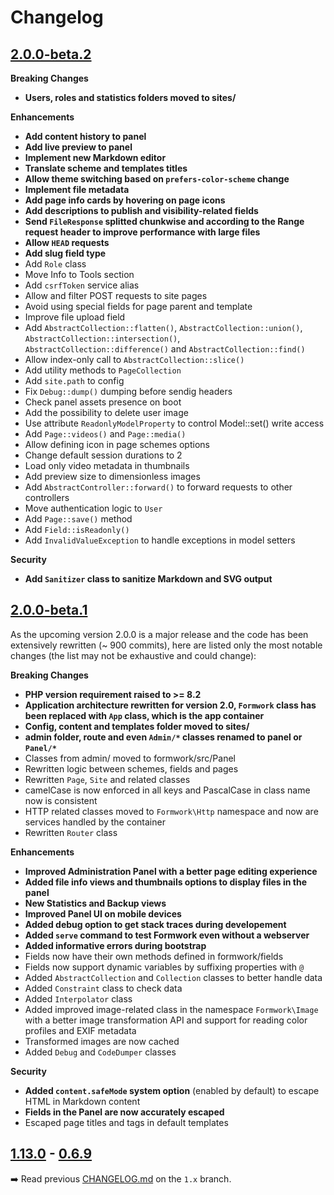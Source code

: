 # Changelog

## [2.0.0-beta.2](https://github.com/getformwork/formwork/releases/tag/2.0.0-beta.2)

**Breaking Changes**

- **Users, roles and statistics folders moved to sites/**

**Enhancements**

- **Add content history to panel**
- **Add live preview to panel**
- **Implement new Markdown editor**
- **Translate scheme and templates titles**
- **Allow theme switching based on `prefers-color-scheme` change**
- **Implement file metadata**
- **Add page info cards by hovering on page icons**
- **Add descriptions to publish and visibility-related fields**
- **Send `FileResponse` splitted chunkwise and according to the Range request header to improve performance with large files**
- **Allow `HEAD` requests**
- **Add slug field type**
- Add `Role` class
- Move Info to Tools section
- Add `csrfToken` service alias
- Allow and filter POST requests to site pages
- Avoid using special fields for page parent and template
- Improve file upload field
- Add `AbstractCollection::flatten()`, `AbstractCollection::union()`, `AbstractCollection::intersection()`, `AbstractCollection::difference()` and `AbstractCollection::find()`
- Allow index-only call to `AbstractCollection::slice()`
- Add utility methods to `PageCollection`
- Add `site.path` to config
- Fix `Debug::dump()` dumping before sendig headers
- Check panel assets presence on boot
- Add the possibility to delete user image
- Use attribute `ReadonlyModelProperty` to control Model::set() write access
- Add `Page::videos()` and `Page::media()`
- Allow defining icon in page schemes options
- Change default session durations to 2 
- Load only video metadata in thumbnails
- Add preview size to dimensionless images
- Add `AbstractController::forward()` to forward requests to other controllers
- Move authentication logic to `User`
- Add `Page::save()` method
- Add `Field::isReadonly()`
- Add `InvalidValueException` to handle exceptions in model setters

**Security**

- **Add `Sanitizer` class to sanitize Markdown and SVG output**

## [2.0.0-beta.1](https://github.com/getformwork/formwork/releases/tag/2.0.0-beta.1)
As the upcoming version 2.0.0 is a major release and the code has been extensively rewritten (~ 900 commits), here are listed only the most notable changes (the list may not be exhaustive and could change):

**Breaking Changes**

- **PHP version requirement raised to >= 8.2**
- **Application architecture rewritten for version 2.0, `Formwork` class has been replaced with `App` class, which is the app container**
- **Config, content and templates folder moved to sites/**
- **admin folder, route and even `Admin/*` classes renamed to panel or `Panel/*`**
- Classes from admin/ moved to formwork/src/Panel
- Rewritten logic between schemes, fields and pages
- Rewritten `Page`, `Site` and related classes
- camelCase is now enforced in all keys and PascalCase in class name now is consistent
- HTTP related classes moved to `Formwork\Http` namespace and now are services handled by the container
- Rewritten `Router` class

**Enhancements**

- **Improved Administration Panel with a better page editing experience**
- **Added file info views and thumbnails options to display files in the panel**
- **New Statistics and Backup views**
- **Improved Panel UI on mobile devices**
- **Added debug option to get stack traces during developement**
- **Added `serve` command to test Formwork even without a webserver**
- **Added informative errors during bootstrap**
- Fields now have their own methods defined in formwork/fields
- Fields now support dynamic variables by suffixing properties with `@`
- Added `AbstractCollection` and `Collection` classes to better handle data
- Added `Constraint` class to check data
- Added `Interpolator` class
- Added improved image-related class in the namespace `Formwork\Image` with a better image transformation API and support for reading color profiles and EXIF metadata
- Transformed images are now cached
- Added `Debug` and `CodeDumper` classes

**Security**

- **Added `content.safeMode` system option** (enabled by default) to escape HTML in Markdown content
- **Fields in the Panel are now accurately escaped**
- Escaped page titles and tags in default templates

## [1.13.0](https://github.com/getformwork/formwork/releases/tag/1.13.0) - [0.6.9](https://github.com/getformwork/formwork/releases/tag/0.6.9)
➡️ Read previous [CHANGELOG.md](https://github.com/getformwork/formwork/blob/1.x/CHANGELOG.md) on the `1.x` branch.